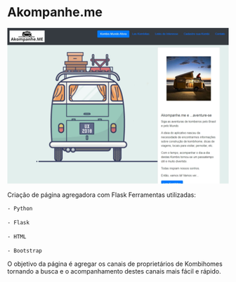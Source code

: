 # Akompanhe.me

<img src="static/img/page1.jpg" width="640">

Criação de página agregadora com Flask
Ferramentas utilizadas:

    - Python
    
    - Flask
    
    - HTML
    
    - Bootstrap
    
O objetivo da página é agregar os canais de proprietários de Kombihomes tornando a busca e o acompanhamento destes canais mais fácil e rápido. 
